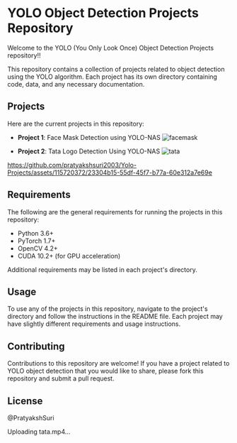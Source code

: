# YOLO Object Detection Projects Repository

Welcome to the YOLO (You Only Look Once) Object Detection Projects repository!!

This repository contains a collection of projects related to object detection using the YOLO algorithm. Each project has its own directory containing code, data, and any necessary documentation.

## Projects

Here are the current projects in this repository:

- **Project 1**: Face Mask Detection using YOLO-NAS
![facemask](https://github.com/pratyakshsuri2003/Yolo-Projects/assets/115720372/8cf7bf40-6b30-4491-a729-501d6da8568c)

- **Project 2**: Tata Logo Detection Using YOLO-NAS
![tata](https://github.com/pratyakshsuri2003/Yolo-Projects/assets/115720372/62a6025d-2a43-44f3-a3bc-58b617c23e2b)

https://github.com/pratyakshsuri2003/Yolo-Projects/assets/115720372/23304b15-55df-45f7-b77a-60e312a7e69e

## Requirements

The following are the general requirements for running the projects in this repository:

- Python 3.6+
- PyTorch 1.7+
- OpenCV 4.2+
- CUDA 10.2+ (for GPU acceleration)

Additional requirements may be listed in each project's directory.

## Usage

To use any of the projects in this repository, navigate to the project's directory and follow the instructions in the README file. Each project may have slightly different requirements and usage instructions.

## Contributing

Contributions to this repository are welcome! If you have a project related to YOLO object detection that you would like to share, please fork this repository and submit a pull request.

## License
@PratyakshSuri

Uploading tata.mp4…


